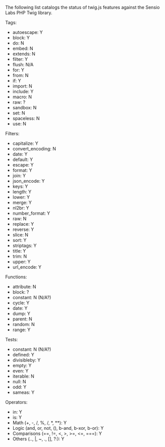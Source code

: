 The following list catalogs the status of twig.js features against the Sensio Labs PHP Twig library.

Tags:
 - autoescape: Y
 - block: Y
 - do: N
 - embed: N
 - extends: N
 - filter: Y
 - flush: N/A
 - for: Y
 - from: N
 - if: Y
 - import: N
 - include: Y
 - macro: N
 - raw: ?
 - sandbox: N
 - set: N
 - spaceless: N
 - use: N

Filters:
 - capitalize: Y
 - convert_encoding: N
 - date: Y
 - default: Y
 - escape: Y
 - format: Y
 - join: Y
 - json_encode: Y
 - keys: Y
 - length: Y
 - lower: Y
 - merge: Y
 - nl2br: Y
 - number_format: Y
 - raw: N
 - replace: Y
 - reverse: Y
 - slice: N
 - sort: Y
 - striptags: Y
 - title: Y
 - trim: N
 - upper: Y
 - url_encode: Y

Functions: 
 - attribute: N
 - block: ?
 - constant: N (N/A?) 
 - cycle: Y
 - date: Y
 - dump: Y
 - parent: N
 - random: N
 - range: Y

Tests:
 - constant: N (N/A?)
 - defined: Y
 - divisibleby: Y
 - empty: Y
 - even: Y
 - iterable: N
 - null: N
 - odd: Y
 - sameas: Y

Operators:
 - in: Y
 - is: Y
 - Math (+, -, /, %, /, *, **): Y
 - Logic (and, or, not, (), b-and, b-xor, b-or): Y
 - Comparisons (==, !=, <, >, >=, <=, ===): Y
 - Others (.., |, ~, ., [], ?:): Y


